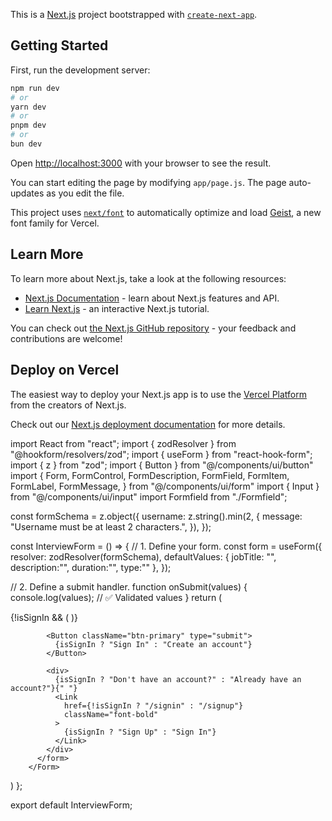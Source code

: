 This is a [Next.js](https://nextjs.org) project bootstrapped with [`create-next-app`](https://github.com/vercel/next.js/tree/canary/packages/create-next-app).

## Getting Started

First, run the development server:

```bash
npm run dev
# or
yarn dev
# or
pnpm dev
# or
bun dev
```

Open [http://localhost:3000](http://localhost:3000) with your browser to see the result.

You can start editing the page by modifying `app/page.js`. The page auto-updates as you edit the file.

This project uses [`next/font`](https://nextjs.org/docs/app/building-your-application/optimizing/fonts) to automatically optimize and load [Geist](https://vercel.com/font), a new font family for Vercel.

## Learn More

To learn more about Next.js, take a look at the following resources:

- [Next.js Documentation](https://nextjs.org/docs) - learn about Next.js features and API.
- [Learn Next.js](https://nextjs.org/learn) - an interactive Next.js tutorial.

You can check out [the Next.js GitHub repository](https://github.com/vercel/next.js) - your feedback and contributions are welcome!

## Deploy on Vercel

The easiest way to deploy your Next.js app is to use the [Vercel Platform](https://vercel.com/new?utm_medium=default-template&filter=next.js&utm_source=create-next-app&utm_campaign=create-next-app-readme) from the creators of Next.js.

Check out our [Next.js deployment documentation](https://nextjs.org/docs/app/building-your-application/deploying) for more details.





import React from "react";
import { zodResolver } from "@hookform/resolvers/zod";
import { useForm } from "react-hook-form";
import { z } from "zod";
import { Button } from "@/components/ui/button"
import {
  Form,
  FormControl,
  FormDescription,
  FormField,
  FormItem,
  FormLabel,
  FormMessage,
} from "@/components/ui/form"
import { Input } from "@/components/ui/input"
import Formfield from "./Formfield";

const formSchema = z.object({
  username: z.string().min(2, {
    message: "Username must be at least 2 characters.",
  }),
});

const InterviewForm = () => {
  // 1. Define your form.
  const form = useForm({
    resolver: zodResolver(formSchema),
    defaultValues: {
      jobTitle: "",
      description:"",
      duration:"",
      type:""
    },
  });

  // 2. Define a submit handler.
  function onSubmit(values) {
    console.log(values); // ✅ Validated values
  }
  return (
  <div>
    <Form {...form}>
          <form onSubmit={form.handleSubmit(onSubmit)} className="space-y-8">
            {!isSignIn && (
              <Formfield
                control={form.control}
                name="jobTitle"
                label="jobTitle"
                placeholder="e.g. fullstack developer"
                type="text"
              />
            )}
            <Formfield
              control={form.control}
              name="description"
              label="description"
              placeholder="Job description"
              type="text"
            />
            <Formfield
              control={form.control}
              name="duration"
              label="duration"
              type=""
            />

            <Button className="btn-primary" type="submit">
              {isSignIn ? "Sign In" : "Create an account"}
            </Button>

            <div>
              {isSignIn ? "Don't have an account?" : "Already have an account?"}{" "}
              <Link
                href={!isSignIn ? "/signin" : "/signup"}
                className="font-bold"
              >
                {isSignIn ? "Sign Up" : "Sign In"}
              </Link>
            </div>
          </form>
        </Form>

  </div>
)
};

export default InterviewForm;
